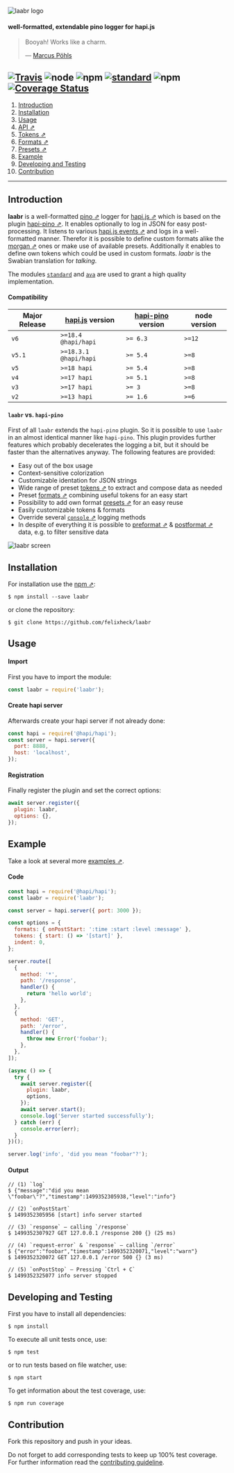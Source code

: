![laabr logo](https://github.com/felixheck/laabr/raw/master/assets/logo.png)

#### well-formatted, extendable pino logger for hapi.js

> Booyah! Works like a charm.
>
> &mdash; [Marcus Pöhls](https://futurestud.io/tutorials/author/marcus/)

## [![Travis](https://img.shields.io/travis/felixheck/wurst.svg)](https://travis-ci.org/felixheck/laabr/builds/) ![node](https://img.shields.io/node/v/laabr.svg) ![npm](https://img.shields.io/npm/dt/laabr.svg) [![standard](https://img.shields.io/badge/code_style-standard-brightgreen.svg)](http://standardjs.com/) ![npm](https://img.shields.io/npm/l/laabr.svg) [![Coverage Status](https://coveralls.io/repos/github/felixheck/laabr/badge.svg?branch=master)](https://coveralls.io/github/felixheck/laabr?branch=master)

1. [Introduction](#introduction)
2. [Installation](#installation)
3. [Usage](#usage)
4. [API ⇗](docs/api.md)
5. [Tokens ⇗](docs/tokens-formats-presets.md#tokens)
6. [Formats ⇗](docs/tokens-formats-presets.md#formats)
7. [Presets ⇗](docs/tokens-formats-presets.md#presets)
8. [Example](#example)
9. [Developing and Testing](#developing-and-testing)
10. [Contribution](#contribution)

---

## Introduction

**laabr** is a well-formatted [pino ⇗](https://github.com/pinojs/pino) logger for [hapi.js ⇗](https://github.com/hapijs/hapi) which is based on the plugin [hapi-pino ⇗](https://github.com/pinojs/hapi-pino). It enables optionally to log in JSON for easy post-processing. It listens to various [hapi.js events ⇗](docs/tokens-formats-presets.md#formats) and logs in a well-formatted manner. Therefor it is possible to define custom formats alike the [morgan ⇗](https://github.com/expressjs/morgan) ones or make use of available presets. Additionally it enables to define own tokens which could be used in custom formats. _laabr_ is the Swabian translation for _talking_.

The modules [`standard`](https://standardjs.com/) and [`ava`](https://github.com/avajs/ava) are used to grant a high quality implementation.

#### Compatibility

| Major Release | [hapi.js](https://github.com/hapijs/hapi) version | [hapi-pino](https://github.com/pinojs/hapi-pino) version | node version |
| ------------- | ------------------------------------------------- | -------------------------------------------------------- | ------------ |
| `v6`          | `>=18.4 @hapi/hapi`                               | `>= 6.3`                                                 | `>=12`       |
| `v5.1`        | `>=18.3.1 @hapi/hapi`                             | `>= 5.4`                                                 | `>=8`        |
| `v5`          | `>=18 hapi`                                       | `>= 5.4`                                                 | `>=8`        |
| `v4`          | `>=17 hapi`                                       | `>= 5.1`                                                 | `>=8`        |
| `v3`          | `>=17 hapi`                                       | `>= 3`                                                   | `>=8`        |
| `v2`          | `>=13 hapi`                                       | `>= 1.6`                                                 | `>=6`        |

#### `laabr` vs. `hapi-pino`

First of all `laabr` extends the `hapi-pino` plugin. So it is possible to use `laabr` in an almost identical manner like `hapi-pino`. This plugin provides further features which probably decelerates the logging a bit, but it should be faster than the alternatives anyway. The following features are provided:

- Easy out of the box usage
- Context-sensitive colorization
- Customizable identation for JSON strings
- Wide range of preset [tokens ⇗](docs/tokens-formats-presets.md#tokens) to extract and compose data as needed
- Preset [formats ⇗](docs/tokens-formats-presets.md#formats) combining useful tokens for an easy start
- Possibility to add own format [presets ⇗](docs/tokens-formats-presets.md#presets) for an easy reuse
- Easily customizable tokens & formats
- Override several [`console` ⇗](https://developer.mozilla.org/en-US/docs/Web/API/Console) logging methods
- In despite of everything it is possible to [preformat ⇗](docs/api.md#user-content-preformatter) & [postformat ⇗](docs/api.md#user-content-postformatter) data, e.g. to filter sensitive data

![laabr screen](https://github.com/felixheck/laabr/raw/master/assets/screen.png)

## Installation

For installation use the [npm ⇗](https://github.com/npm/npm):

```
$ npm install --save laabr
```

or clone the repository:

```
$ git clone https://github.com/felixheck/laabr
```

## Usage

#### Import

First you have to import the module:

```js
const laabr = require('laabr');
```

#### Create hapi server

Afterwards create your hapi server if not already done:

```js
const hapi = require('@hapi/hapi');
const server = hapi.server({
  port: 8888,
  host: 'localhost',
});
```

#### Registration

Finally register the plugin and set the correct options:

```js
await server.register({
  plugin: laabr,
  options: {},
});
```

## Example

Take a look at several more [examples ⇗](examples/).<br/>

#### Code

```js
const hapi = require('@hapi/hapi');
const laabr = require('laabr');

const server = hapi.server({ port: 3000 });

const options = {
  formats: { onPostStart: ':time :start :level :message' },
  tokens: { start: () => '[start]' },
  indent: 0,
};

server.route([
  {
    method: '*',
    path: '/response',
    handler() {
      return 'hello world';
    },
  },
  {
    method: 'GET',
    path: '/error',
    handler() {
      throw new Error('foobar');
    },
  },
]);

(async () => {
  try {
    await server.register({
      plugin: laabr,
      options,
    });
    await server.start();
    console.log('Server started successfully');
  } catch (err) {
    console.error(err);
  }
})();

server.log('info', 'did you mean "foobar"?');
```

#### Output

```
// (1) `log`
$ {"message":"did you mean \"foobar\"?","timestamp":1499352305938,"level":"info"}

// (2) `onPostStart`
$ 1499352305956 [start] info server started

// (3) `response` – calling `/response`
$ 1499352307927 GET 127.0.0.1 /response 200 {} (25 ms)

// (4) `request-error` & `response` – calling `/error`
$ {"error":"foobar","timestamp":1499352320071,"level":"warn"}
$ 1499352320072 GET 127.0.0.1 /error 500 {} (3 ms)

// (5) `onPostStop` – Pressing `Ctrl + C`
$ 1499352325077 info server stopped
```

## Developing and Testing

First you have to install all dependencies:

```
$ npm install
```

To execute all unit tests once, use:

```
$ npm test
```

or to run tests based on file watcher, use:

```
$ npm start
```

To get information about the test coverage, use:

```
$ npm run coverage
```

## Contribution

Fork this repository and push in your ideas.

Do not forget to add corresponding tests to keep up 100% test coverage.<br/>
For further information read the [contributing guideline](CONTRIBUTING.md).
